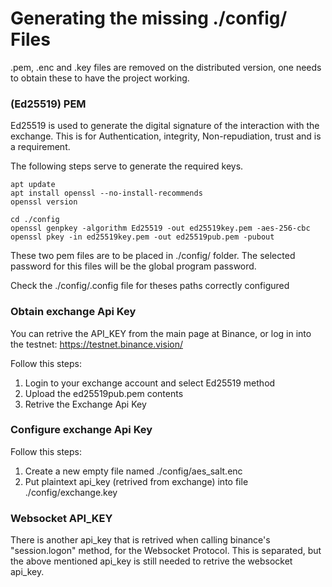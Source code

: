 
# Generating the missing ./config/ Files
.pem, .enc and .key files are removed on the distributed version, one needs to obtain these to have the project working.

### (Ed25519) PEM
Ed25519 is used to generate the digital signature of the interaction with the exchange. 
    This is for Authentication, integrity, Non-repudiation, trust and is a requirement.

The following steps serve to generate the required keys. 

```
apt update
apt install openssl --no-install-recommends
openssl version
```
```
cd ./config
openssl genpkey -algorithm Ed25519 -out ed25519key.pem -aes-256-cbc
openssl pkey -in ed25519key.pem -out ed25519pub.pem -pubout
```

These two pem files are to be placed in ./config/ folder.
The selected password for this files will be the global program password. 

Check the ./config/.config file for theses paths correctly configured

### Obtain exchange Api Key
You can retrive the API_KEY from the main page at Binance, 
or log in into the testnet: https://testnet.binance.vision/

Follow this steps:
1. Login to your exchange account and select Ed25519 method
2. Upload the ed25519pub.pem contents 
3. Retrive the Exchange Api Key

### Configure exchange Api Key
Follow this steps:
1. Create a new empty file named ./config/aes_salt.enc
2. Put plaintext api_key (retrived from exchange) into file ./config/exchange.key

### Websocket API_KEY
There is another api_key that is retrived when calling binance's "session.logon" method, 
for the Websocket Protocol. This is separated, but the above mentioned api_key is still 
needed to retrive the websocket api_key. 
